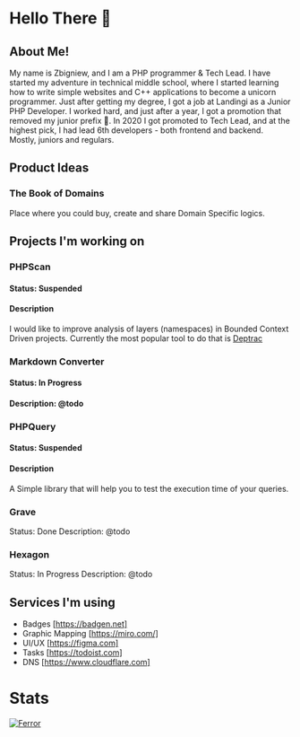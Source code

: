 # Hello There 👋

## About Me!

My name is Zbigniew, and I am a PHP programmer & Tech Lead.
I have started my adventure in technical middle school, where I started learning how to write simple websites and C++ applications to become a unicorn programmer. Just after getting my degree, I got a job at Landingi as a Junior PHP Developer. I worked hard, and just after a year, I got a promotion that removed my junior prefix 🥇. In 2020 I got promoted to Tech Lead, and at the highest pick, I had lead 6th developers - both frontend and backend. Mostly, juniors and regulars.

## Product Ideas

### The Book of Domains
Place where you could buy, create and share Domain Specific logics.

## Projects I'm working on

### PHPScan
#### Status: Suspended
#### Description
I would like to improve analysis of layers (namespaces) in Bounded Context Driven projects. Currently the most popular tool to do that is [Deptrac](https://github.com/qossmic/deptrac)

### Markdown Converter
#### Status: In Progress
#### Description: @todo

### PHPQuery
#### Status: Suspended
#### Description
A Simple library that will help you to test the execution time of your queries.

### Grave
Status: Done
Description: @todo

### Hexagon
Status: In Progress
Description: @todo

## Services I'm using
* Badges [https://badgen.net]
* Graphic Mapping [https://miro.com/]
* UI/UX [https://figma.com]
* Tasks [https://todoist.com]
* DNS [https://www.cloudflare.com]

# Stats
[![Ferror](https://github-readme-stats.vercel.app/api?username=Ferror)](https://github.com/Ferror)
